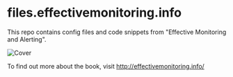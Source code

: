 files.effectivemonitoring.info
==============================

This repo contains config files and code snippets from "Effective Monitoring and Alerting".

![Cover](https://f.cloud.github.com/assets/1587140/15179/40666a54-470b-11e2-8c2d-5a5d23c44f86.gif)

To find out more about the book, visit http://effectivemonitoring.info/
